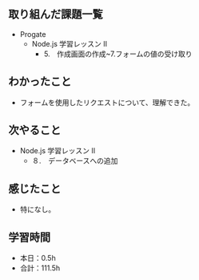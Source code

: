 ## 取り組んだ課題一覧
- Progate
  - Node.js 学習レッスン II
    - 5.　作成画面の作成~7.フォームの値の受け取り
## わかったこと
- フォームを使用したリクエストについて、理解できた。
## 次やること
- Node.js 学習レッスン II
  - ８.　データベースへの追加
## 感じたこと
- 特になし。
## 学習時間
- 本日：0.5h
- 合計：111.5h
